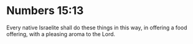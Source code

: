 # Numbers 15:13

Every native Israelite shall do these things in this way, in offering a food offering, with a pleasing aroma to the Lord.
